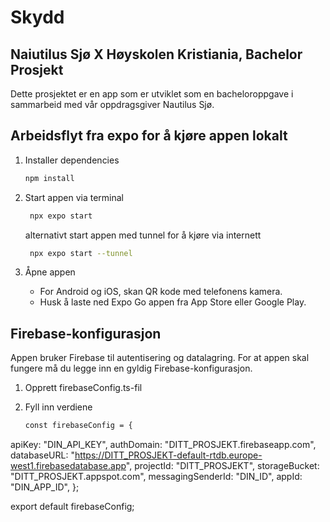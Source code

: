 # Skydd

## Naiutilus Sjø X Høyskolen Kristiania, Bachelor Prosjekt

Dette prosjektet er en app som er utviklet som en bacheloroppgave i sammarbeid med vår oppdragsgiver Nautilus Sjø.

## Arbeidsflyt fra expo for å kjøre appen lokalt

1. Installer dependencies

   ```bash
   npm install
   ```

2. Start appen via terminal

   ```bash
    npx expo start
   ```

   alternativt start appen med tunnel for å kjøre via internett

   ```bash
    npx expo start --tunnel
   ```

3. Åpne appen

   - For Android og iOS, skan QR kode med telefonens kamera.
   - Husk å laste ned Expo Go appen fra App Store eller Google Play.
  
## Firebase-konfigurasjon
Appen bruker Firebase til autentisering og datalagring. For at appen skal fungere må du legge inn en gyldig Firebase-konfigurasjon.

1. Opprett firebaseConfig.ts-fil

2. Fyll inn verdiene
   ```bash
   const firebaseConfig = {
  apiKey: "DIN_API_KEY",
  authDomain: "DITT_PROSJEKT.firebaseapp.com",
  databaseURL: "https://DITT_PROSJEKT-default-rtdb.europe-west1.firebasedatabase.app",
  projectId: "DITT_PROSJEKT",
  storageBucket: "DITT_PROSJEKT.appspot.com",
  messagingSenderId: "DIN_ID",
  appId: "DIN_APP_ID",
};

export default firebaseConfig;
```

